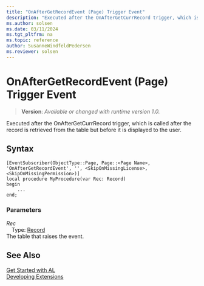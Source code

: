 ```yaml
---
title: "OnAfterGetRecordEvent (Page) Trigger Event"
description: "Executed after the OnAfterGetCurrRecord trigger, which is called after the record is retrieved from the table but before it is displayed to the user."
ms.author: solsen
ms.date: 03/11/2024
ms.tgt_pltfrm: na
ms.topic: reference
author: SusanneWindfeldPedersen
ms.reviewer: solsen
---
```

[//]: # (START>DO_NOT_EDIT)
[//]: # (IMPORTANT:Do not edit any of the content between here and the END>DO_NOT_EDIT.)
[//]: # (Any modifications should be made in the .xml files in the ModernDev repo.)

# OnAfterGetRecordEvent (Page) Trigger Event
> **Version**: _Available or changed with runtime version 1.0._

Executed after the OnAfterGetCurrRecord trigger, which is called after the record is retrieved from the table but before it is displayed to the user.


## Syntax
```AL
[EventSubscriber(ObjectType::Page, Page::<Page Name>, 'OnAfterGetRecordEvent', '', <SkipOnMissingLicense>, <SkipOnMissingPermission>)]
local procedure MyProcedure(var Rec: Record)
begin
    ...
end;
```

### Parameters

*Rec*  
&emsp;Type: [Record](../../../methods-auto/record/record-data-type.md)  
The table that raises the event.  



[//]: # (IMPORTANT: END>DO_NOT_EDIT)
## See Also  
[Get Started with AL](../../../devenv-get-started.md)  
[Developing Extensions](../../../devenv-dev-overview.md)   